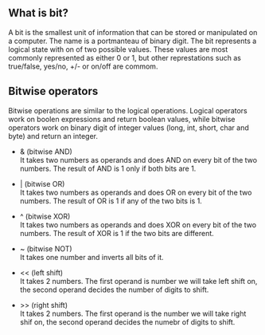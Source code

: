 ## What is bit?
A bit is the smallest unit of information that can be stored or manipulated on a computer. The name is a portmanteau of binary digit. The bit represents a logical state with on of two possible values. These values are most commonly represented as either 0 or 1, but other represtations such as true/false, yes/no, +/- or on/off are commom.


## Bitwise operators
Bitwise operations are similar to the logical operations. Logical operators work on boolen expressions and return boolean values, while bitwise operators work on binary digit of integer values (long, int, short, char and byte) and return an integer.


- & (bitwise AND) <br/>
It takes two numbers as operands and does AND on every bit of the two numbers. The result of AND is 1 only if both bits are 1.

- | (bitwise OR) <br/>
It takes two numbers as operands and does OR on every bit of the two numbers. The result of OR is 1 if any of the two bits is 1.

- ^ (bitwise XOR) <br/>
It takes two numbers as operands and does XOR on every bit of the two numbers. The result of XOR is 1 if the two bits are different.

- ~ (bitwise NOT) <br/>
It takes one number and inverts all bits of it.

- << (left shift) <br/>
It takes 2 numbers. The first operand is number we will take left shift on, the second operand decides the number of digits to shift.

- \>> (right shift) <br/>
It takes 2 numbers. The first operand is the number we will take right shif on, the second operand decides the numebr of digits to shift.

